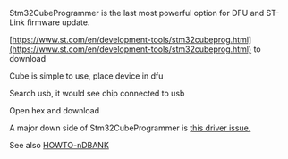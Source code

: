 Stm32CubeProgrammer is the last most powerful option for DFU and ST-Link firmware update.

[https://www.st.com/en/development-tools/stm32cubeprog.html](https://www.st.com/en/development-tools/stm32cubeprog.html) to download

Cube is simple to use, place device in dfu

Search usb, it would see chip connected to usb


Open hex and download


A major down side of Stm32CubeProgrammer is [this driver issue.](HOWTO-DFU#q-i-have-stm32-bootloader-in-device-manager-and-rusefi-console-does-not-update-firmware-whats-wrong)

See also [HOWTO-nDBANK](HOWTO-nDBANK) 
